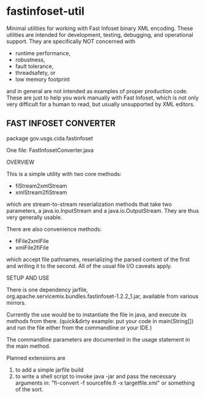 fastinfoset-util
================

Minimal utilities for working with Fast Infoset binary XML encoding. These utilities are
intended for development, testing, debugging, and operational support. They are specifically
NOT concerned with

  - runtime performance,
  - robustness,
  - fault tolerance,
  - threadsafety, or
  - low memory footprint

and in general are not intended as examples of proper production code. These are just to 
help you work manually with Fast Infoset, which is not only very difficult for a human to
read, but usually unsupported by XML editors.

FAST INFOSET CONVERTER
----------------------
package gov.usgs.cida.fastinfoset

One file: FastInfosetConverter.java

OVERVIEW

This is a simple utility with two core methods:

  - fiStream2xmlStream
  - xmlStream2fiStream
  
which are stream-to-stream reserialization methods that take two parameters, a java.io.InputStream
and a java.io.OutputStream. They are thus very generally usable.

There are also convenience methods:

  - fiFile2xmlFile
  - xmlFile2fiFile
  
which accept file pathnames, reserializing the parsed content of the first and writing it to 
the second. All of the usual file I/O caveats apply.

SETUP AND USE

There is one dependency jarfile, org.apache.servicemix.bundles.fastinfoset-1.2.2_1.jar, available
from various mirrors.

Currently the use would be to instantiate the file in java, and execute its methods from there.
(quick&dirty example: put your code in main(String[]) and run the file either from the commandline or
your IDE.)

The commandline parameters are documented in the usage statement in the main method.

Planned extensions are 
1) to add a simple jarfile build
2) to write a shell script to invoke java -jar and pass the necessary arguments in:
  "fi-convert -f sourcefile.fi -x targetfile.xml"
  or something of the sort.




